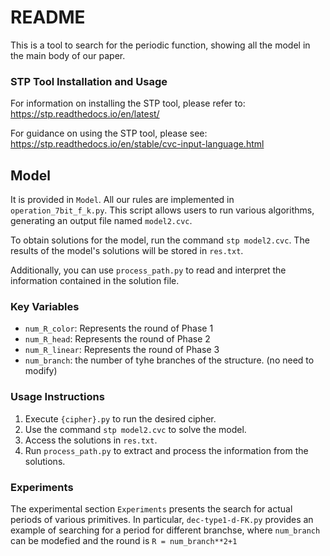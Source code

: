 # README

This is a tool to search for the periodic function, showing all the model in the main body of our paper.

### STP Tool Installation and Usage

For information on installing the STP tool, please refer to: 
https://stp.readthedocs.io/en/latest/

For guidance on using the STP tool, please see: 
https://stp.readthedocs.io/en/stable/cvc-input-language.html

## Model

It is provided in `Model`. All our rules are implemented in `operation_7bit_f_k.py`. This script allows users to run various algorithms, generating an output file named `model2.cvc`.

To obtain solutions for the model, run the command `stp model2.cvc`. The results of the model's solutions will be stored in `res.txt`.

Additionally, you can use `process_path.py` to read and interpret the information contained in the solution file.


### Key Variables

- `num_R_color`: Represents the round of Phase 1
- `num_R_head`: Represents the round of Phase 2
- `num_R_linear`: Represents the round of Phase 3
- `num_branch`: the number of tyhe branches of the structure. (no need to modify)

### Usage Instructions

1. Execute `{cipher}.py` to run the desired cipher.
2. Use the command `stp model2.cvc` to solve the model.
3. Access the solutions in `res.txt`.
4. Run `process_path.py` to extract and process the information from the solutions.

### Experiments

The experimental section `Experiments` presents the search for actual periods of various primitives.
In particular, `dec-type1-d-FK.py` provides an example of searching for a period for different branchse, where `num_branch` can be modefied and the round is `R = num_branch**2+1`

